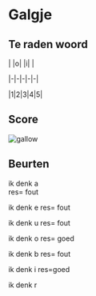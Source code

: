 # Galgje

## Te raden woord

| |o| |i| |

|-|-|-|-|-|

|1|2|3|4|5|

## Score
![gallow](./images/3.png)

## Beurten
ik denk a  
res= fout

ik denk e
res= fout

ik denk u
res= fout

ik denk o
res= goed

ik denk b
res= fout

ik denk i
res=goed

ik denk r